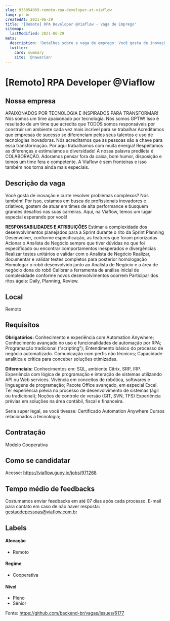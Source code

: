 ```yaml
---
slug: 933054969-remoto-rpa-developer-at-viaflow
lang: pt-br
createdAt: 2021-06-29
title: '[Remoto] RPA Developer @Viaflow - Vaga de Emprego'
sitemap:
  lastModified: 2021-06-29
meta:
  description: 'Detalhes sobre a vaga de emprego: Você gosta de inovação e curte resolver problemas complexos? Nós também! Por isso, estamos em busca de profissionais inovadores e criativos, gostem de atuar em times de alta performance e busquem grandes desafios nas suas carreiras. Aqui, na Viaflow, temos um lugar especial esperando por você! **RESPONSABILIDADES E ATRIBUIÇÕES** Estimar a complexidade dos desenvolvimentos planejados para a Sprint durante o rito da Sprint Planning​ Desenvolver, conforme especificação, as features que foram priorizadas​ Acionar o Analista de Negócio sempre que tiver dúvidas no que foi especificado ou encontrar comportamentos inesperados e divergências​ Realizar testes unitários e validar com o Analista de Negócio​ Realizar, documentar e validar testes completos para posterior homologação​ Homologar o robô desenvolvido junto ao Analista de Negócio e a área de negócio dona do robô Calibrar a ferramenta de análise inicial de complexidade conforme novos desenvolvimentos ocorrem​ Participar dos ritos ágeis: Daily, Planning, Review.'
  twitter:
    card: summary
    site: '@nawarian'
---
```


# [Remoto] RPA Developer @Viaflow

## Nossa empresa

APAIXONADOS POR TECNOLOGIA E INSPIRADOS PARA TRANSFORMAR!
Nós somos um time apaixonado por tecnologia.
Nós somos GPTW! Isso é resultado de um time que acredita que TODOS somos responsáveis por construir um ambiente cada vez mais incrível para se trabalhar
Acreditamos que empresas de sucesso se diferenciam pelos seus talentos e uso de tecnologias inovadoras.
Nós acreditamos que as pessoas são a chave para essa transformação.
Por aqui trabalhamos com muita energia!
Respeitamos as diferenças e estimulamos a diversidade!
A nossa palavra predileta é COLABORAÇÃO.
Adoramos pensar fora da caixa, bom humor, disposição e temos um time fera e competente.
A Viaflow é sem fronteiras e isso também nos torna ainda mais especiais.

## Descrição da vaga

Você gosta de inovação e curte resolver problemas complexos? Nós também! Por isso, estamos em busca de profissionais inovadores e criativos, gostem de atuar em times de alta performance e busquem grandes desafios nas suas carreiras. Aqui, na Viaflow, temos um lugar especial esperando por você!

**RESPONSABILIDADES E ATRIBUIÇÕES**
Estimar a complexidade dos desenvolvimentos planejados para a Sprint durante o rito da Sprint Planning​
Desenvolver, conforme especificação, as features que foram priorizadas​
Acionar o Analista de Negócio sempre que tiver dúvidas no que foi especificado ou encontrar comportamentos inesperados e divergências​
Realizar testes unitários e validar com o Analista de Negócio​
Realizar, documentar e validar testes completos para posterior homologação​
Homologar o robô desenvolvido junto ao Analista de Negócio e a área de negócio dona do robô
Calibrar a ferramenta de análise inicial de complexidade conforme novos desenvolvimentos ocorrem​
Participar dos ritos ágeis: Daily, Planning, Review.

## Local

Remoto

## Requisitos

**Obrigatórios:**
Conhecimento e experiência com Automation Anywhere;
Conhecimento avançado no uso e funcionalidades de automação por RPA​;
Programação tradicional (“scripting”)​;
Entendimento básico do processo de negócio automatizado.
Comunicação com perfis não técnicos​;
Capacidade analítica e crítica para conceber soluções otimizadas.

**Diferenciais:**
Conhecimentos em: SQL, ambiente Citrix, SRP, IRP.
Experiência com lógica de programação e interação de sistemas utilizando API ou Web services.
Vivência em conceitos de robótica, softwares e linguagens de programação;
Pacote Office avançado, em especial Excel.
Ter experiência prévia no processo de desenvolvimento de sistemas (ágil ou tradicional);
Noções de controle de versão (GIT, SVN, TFS)
Experiência prévias em soluções na área contábil, fiscal e financeira.

Seria super legal, se você tivesse:
Certificado Automation Anywhere
Cursos relacionados a tecnologia;

## Contratação

Modelo Cooperativa 

## Como se candidatar

Acesse: https://viaflow.gupy.io/jobs/971268

## Tempo médio de feedbacks

Costumamos enviar feedbacks em até 07 dias após cada processo.
E-mail para contato em caso de não haver resposta: gestaodepessoas@viaflow.com.br

## Labels
<!-- retire os labels que não fazem sentido à vaga -->

#### Alocação
- Remoto

#### Regime
- Cooperativa

#### Nível
- Pleno 
- Sênior




Fonte: https://github.com/backend-br/vagas/issues/6177